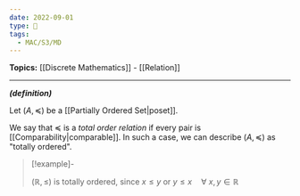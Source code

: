 ```yaml
---
date: 2022-09-01
type: 🧠
tags:
  - MAC/S3/MD
---
```


**Topics:** [[Discrete Mathematics]] - [[Relation]]

---

_**(definition)**_

Let $(A, \preceq)$ be a [[Partially Ordered Set|poset]].

We say that $\preceq$ is a _total order relation_ if every pair is [[Comparability|comparable]]. In such a case, we can describe $(A,\preceq)$ as "totally ordered".

> [!example]-
>
> $(\mathbb{R}, \leq)$ is totally ordered, since $x \leq y$ or $y \leq x \quad \forall\ x,y \in \mathbb{R}$
